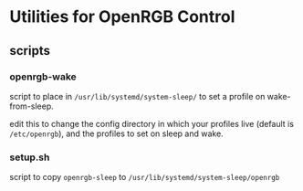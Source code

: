 # Utilities for OpenRGB Control

## scripts
### openrgb-wake
script to place in `/usr/lib/systemd/system-sleep/` to set a profile on wake-from-sleep. 

edit this to change the config directory in which your profiles live (default is `/etc/openrgb`), and the profiles to set on sleep and wake. 

### setup.sh
script to copy `openrgb-sleep` to `/usr/lib/systemd/system-sleep/openrgb`

